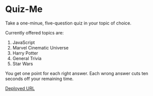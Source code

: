 # Quiz-Me

Take a one-minue, five-question quiz in your topic of choice.

Currently offered topics are:
1. JavaScript
2. Marvel Cinematic Universe
3. Harry Potter
4. General Trivia
5. Star Wars

You get one point for each right answer. Each wrong answer cuts ten seconds off your remaining time.

[Deployed URL](https://krushilnaik.github.io/Quiz-Me/)
